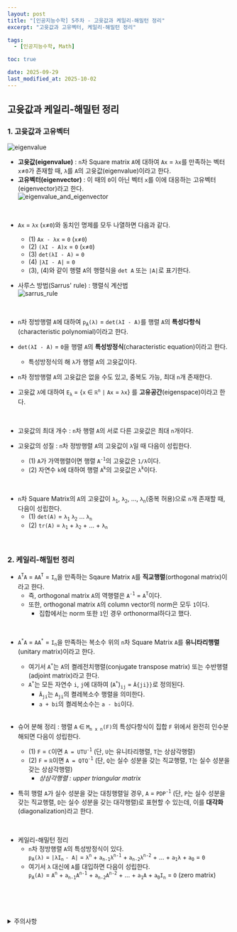 ```yaml
---
layout: post
title: "[인공지능수학] 5주차 - 고윳값과 케일리-해밀턴 정리"
excerpt: "고윳값과 고유벡터, 케일리-해밀턴 정리"

tags:
  - [인공지능수학, Math]

toc: true

date: 2025-09-29
last_modified_at: 2025-10-02
---
```

## 고윳값과 케일리-해밀턴 정리
### 1. 고윳값과 고유벡터
![eigenvalue][def]  

- **고윳값(eigenvalue)** : `n`차 Square matrix `A`에 대하여 `Ax` = `λx`를 만족하는 벡터 `x`≠`0`가 존재할 때, `λ`를 `A`의 고윳값(eigenvalue)이라고 한다.  
- **고유벡터(eigenvector)** : 이 때의 `0`이 아닌 벡터 `x`를 이에 대응하는 고유벡터(eigenvector)라고 한다.  
![eigenvalue_and_eigenvector][def2]  

<br>

- `Ax` = `λx` (`x`≠`0`)와 동치인 명제를 모두 나열하면 다음과 같다.
  - (1) `Ax - λx` = `0` (`x`≠`0`)  
  - (2) `(λI - A)x` = `0` (`x`≠`0`)  
  - (3) `det(λI - A)` = `0`
  - (4) `|λI - A|` = `0`  
  - (3), (4)와 같이 행렬 `A`의 행렬식을 `det A` 또는 `|A|`로 표기한다.  

- 사루스 방법(Sarrus' rule) : 행렬식 계산법  
![sarrus_rule][def3]  

<br>

- `n`차 정방행렬 `A`에 대하여 `p`<sub>`A`</sub>`(λ)` = `det(λI - A)`를 행렬 `A`의 **특성다항식**(characteristic polynomial)이라고 한다.  
- `det(λI - A)` = `0`을 행렬 `A`의 **특성방정식**(characteristic equation)이라고 한다.  
  - 특성방정식의 해 `λ`가 행렬 `A`의 고윳값이다.  

- `n`차 정방행렬 `A`의 고윳값은 없을 수도 있고, 중복도 가능, 최대 `n`개 존재한다.  
- 고윳값 `λ`에 대하여 `E`<sub>`λ`</sub> = {`x` ∈ `ℝ`<sup>`n`</sup> `|` `Ax` = `λx`} 를 **고유공간**(eigenspace)이라고 한다.  

<br>

- 고윳값의 최대 개수 : `n`차 행렬 `A`의 서로 다른 고윳값은 최대 `n`개이다.

- 고윳값의 성질 : `n`차 정방행렬 `A`의 고윳값이 `λ`일 때 다음이 성립한다.
  - (1) `A`가 가역행렬이면 행렬 `A`<sup>`-1`</sup>의 고윳값은 `1/λ`이다.  
  - (2) 자연수 `k`에 대하여 행렬 `A`<sup>`k`</sup>의 고윳값은 `λ`<sup>`k`</sup>이다.  

<br>

- `n`차 Square Matrix의 `A`의 고윳값이 `λ`<sub>`1`</sub>, `λ`<sub>`2`</sub>, ..., `λ`<sub>`n`</sub>(중복 허용)으로 `n`개 존재할 때, 다음이 성립한다.  
  - (1) `det(A)` = `λ`<sub>`1`</sub> `λ`<sub>`2`</sub> ... `λ`<sub>`n`</sub>
  - (2) `tr(A)` = `λ`<sub>`1`</sub> + `λ`<sub>`2`</sub> + ... + `λ`<sub>`n`</sub>  

<br>

### 2. 케일리-해밀턴 정리
- `A`<sup>`T`</sup>`A` = `AA`<sup>`T`</sup> = `I`<sub>`n`</sub>을 만족하는 Sqaure Matrix `A`를 **직교행렬**(orthogonal matrix)이라고 한다.  
  - 즉, orthogonal matrix `A`의 역행렬은 `A`<sup>`-1`</sup> = `A`<sup>`T`</sup>이다.  
  - 또한, orthogonal matrix `A`의 column vector의 norm은 모두 `1`이다.
    - 집합에서는 norm 또한 `1`인 경우 orthonormal하다고 했다.

<br>

- `A`<sup>`*`</sup>`A` = `AA`<sup>`*`</sup> = `I`<sub>`n`</sub>을 만족하는 복소수 위의 `n`차 Square Matrix `A`를 **유니타리행렬**(unitary matrix)이라고 한다.  
  - 여기서 `A`<sup>`*`</sup>는 `A`의 켤레전치행렬(conjugate transpose matrix) 또는 수반행렬(adjoint matrix)라고 한다.
  - `A`<sup>`*`</sup>는 모든 자연수 `i`, `j`에 대하여 (`A`<sup>`*`</sup>)<sub>`ij`</sub> = `Ā{ji}}`로 정의된다.  
    - `Ā`<sub>`ji`</sub>는 `A`<sub>`ji`</sub>의 켤레복소수 행렬을 의미한다.
    - `a + bi`의 켤레복소수는 `a - bi`이다.  

  <br>

- 슈어 분해 정리 : 행렬 `A` ∈ `M`<sub>`n x n`</sub>`(F)`의 특성다항식이 집합 `F` 위에서 완전히 인수분해되면 다음이 성립한다.  
  - (1) `F` = `ℂ`이면 `A = UTU`<sup>`-1`</sup> (단, `U`는 유니타리행렬, `T`는 상삼각행렬)  
  - (2) `F` = `ℝ`이면 `A = QTQ`<sup>`-1`</sup> (단, `Q`는 실수 성분을 갖는 직교행렬, `T`는 실수 성분을 갖는 상삼각행렬)
    - *상삼각행렬 : upper triangular matrix*  

- 특히 행렬 `A`가 실수 성분을 갖는 대칭행렬일 경우, `A` = `PDP`<sup>`-1`</sup> (단, `P`는 실수 성분을 갖는 직교행렬, `D`는 실수 성분을 갖는 대각행렬)로 표현할 수 있는데, 이를 **대각화**(diagonalization)라고 한다.  

<br>

- 케일리-해밀턴 정리
  - `n`차 정방행렬 `A`의 특성방정식이 있다.  
  `p`<sub>`A`</sub>`(λ)` = `|λI`<sub>`n`</sub> `- A|` = `λ`<sup>`n`</sup> + `a`<sub>`n-1`</sub>`λ`<sup>`n-1`</sup> + `a`<sub>`n-2`</sub>`λ`<sup>`n-2`</sup> + ... + `a`<sub>`1`</sub>`λ` + `a`<sub>`0`</sub> = `0`  
  - 여기서 `λ` 대신에 `A`를 대입하면 다음이 성립한다.  
  `p`<sub>`A`</sub>`(A)` = `A`<sup>`n`</sup> + `a`<sub>`n-1`</sub>`A`<sup>`n-1`</sup> + `a`<sub>`n-2`</sub>`A`<sup>`n-2`</sup> + ... + `a`<sub>`1`</sub>`A` + `a`<sub>`0`</sub>`I`<sub>`n`</sub> = `O` (zero matrix)  

<br>
<br>
<br>
<br>
<details>
<summary>주의사항</summary>
<div markdown=   "1">

이 포스팅은 강원대학교 이구연 교수님의 인공지능수학 수업을 들으며 내용을 정리 한 것입니다.  
수업 내용에 대한 저작권은 교수님께 있으니,  
다른 곳으로의 무분별한 내용 복사를 자제해 주세요.

</div>
</details> 

[def]: https://i.imgur.com/82esDiz.png
[def2]: https://i.imgur.com/49aM2P0.png
[def3]: https://i.imgur.com/u9H7tkk.png